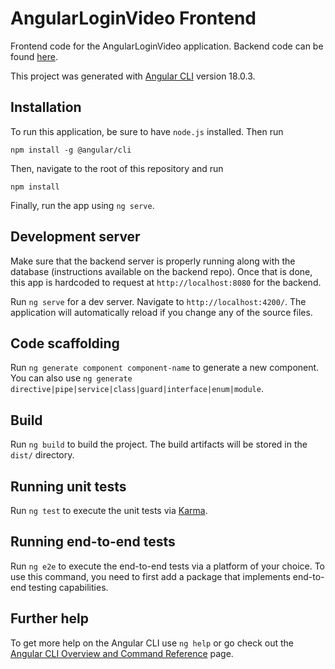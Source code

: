 # AngularLoginVideo Frontend

Frontend code for the AngularLoginVideo application. Backend code can be found [here](https://github.com/alifyandra/express-video-page).

This project was generated with [Angular CLI](https://github.com/angular/angular-cli) version 18.0.3.

## Installation

To run this application, be sure to have `node.js` installed. Then run

```
npm install -g @angular/cli
```

Then, navigate to the root of this repository and run

```
npm install
```

Finally, run the app using `ng serve`.

## Development server

Make sure that the backend server is properly running along with the database (instructions available on the backend repo). Once that is done, this app is hardcoded to request at `http://localhost:8080` for the backend.

Run `ng serve` for a dev server. Navigate to `http://localhost:4200/`. The application will automatically reload if you change any of the source files.

## Code scaffolding

Run `ng generate component component-name` to generate a new component. You can also use `ng generate directive|pipe|service|class|guard|interface|enum|module`.

## Build

Run `ng build` to build the project. The build artifacts will be stored in the `dist/` directory.

## Running unit tests

Run `ng test` to execute the unit tests via [Karma](https://karma-runner.github.io).

## Running end-to-end tests

Run `ng e2e` to execute the end-to-end tests via a platform of your choice. To use this command, you need to first add a package that implements end-to-end testing capabilities.

## Further help

To get more help on the Angular CLI use `ng help` or go check out the [Angular CLI Overview and Command Reference](https://angular.dev/tools/cli) page.
